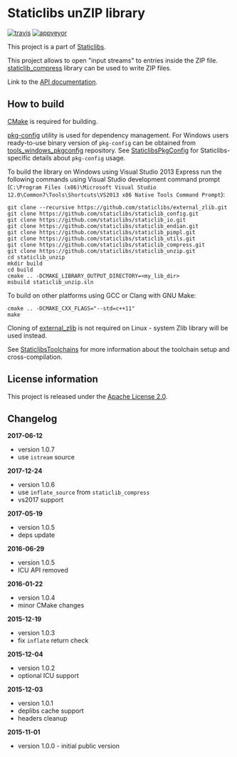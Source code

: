 Staticlibs unZIP library
========================

[![travis](https://travis-ci.org/staticlibs/staticlib_unzip.svg?branch=master)](https://travis-ci.org/staticlibs/staticlib_unzip)
[![appveyor](https://ci.appveyor.com/api/projects/status/github/staticlibs/staticlib_unzip?svg=true)](https://ci.appveyor.com/project/staticlibs/staticlib-unzip)

This project is a part of [Staticlibs](http://staticlibs.net/).

This project allows to open "input streams" to entries inside the ZIP file. [staticlib_compress](https://github.com/staticlibs/staticlib_compress) library can be used to write ZIP files.

Link to the [API documentation](http://staticlibs.net/staticlib_unzip/docs/html/namespacestaticlib_1_1unzip.html).

How to build
------------

[CMake](http://cmake.org/) is required for building.

[pkg-config](http://www.freedesktop.org/wiki/Software/pkg-config/) utility is used for dependency management.
For Windows users ready-to-use binary version of `pkg-config` can be obtained from [tools_windows_pkgconfig](https://github.com/staticlibs/tools_windows_pkgconfig) repository.
See [StaticlibsPkgConfig](https://github.com/staticlibs/wiki/wiki/StaticlibsPkgConfig) for Staticlibs-specific details about `pkg-config` usage.

To build the library on Windows using Visual Studio 2013 Express run the following commands using
Visual Studio development command prompt 
(`C:\Program Files (x86)\Microsoft Visual Studio 12.0\Common7\Tools\Shortcuts\VS2013 x86 Native Tools Command Prompt`):

    git clone --recursive https://github.com/staticlibs/external_zlib.git
    git clone https://github.com/staticlibs/staticlib_config.git
    git clone https://github.com/staticlibs/staticlib_io.git
    git clone https://github.com/staticlibs/staticlib_endian.git
    git clone https://github.com/staticlibs/staticlib_pimpl.git
    git clone https://github.com/staticlibs/staticlib_utils.git
    git clone https://github.com/staticlibs/staticlib_compress.git
    git clone https://github.com/staticlibs/staticlib_unzip.git
    cd staticlib_unzip
    mkdir build
    cd build
    cmake .. -DCMAKE_LIBRARY_OUTPUT_DIRECTORY=<my_lib_dir>
    msbuild staticlib_unzip.sln

To build on other platforms using GCC or Clang with GNU Make:

    cmake .. -DCMAKE_CXX_FLAGS="--std=c++11"
    make

Cloning of [external_zlib](https://github.com/staticlibs/external_jansson.git) is not required on Linux - 
system Zlib library will be used instead.

See [StaticlibsToolchains](https://github.com/staticlibs/wiki/wiki/StaticlibsToolchains) for 
more information about the toolchain setup and cross-compilation.

License information
-------------------

This project is released under the [Apache License 2.0](http://www.apache.org/licenses/LICENSE-2.0).

Changelog
---------

**2017-06-12**

 * version 1.0.7
 * use `istream` source

**2017-12-24**

 * version 1.0.6
 * use `inflate_source` from `staticlib_compress`
 * vs2017 support

**2017-05-19**

 * version 1.0.5
 * deps update

**2016-06-29**

 * version 1.0.5
 * ICU API removed

**2016-01-22**

 * version 1.0.4
 * minor CMake changes

**2015-12-19**

 * version 1.0.3
 * fix `inflate` return check

**2015-12-04**

 * version 1.0.2
 * optional ICU support

**2015-12-03**

 * version 1.0.1
 * deplibs cache support
 * headers cleanup

**2015-11-01**

 * version 1.0.0 - initial public version

